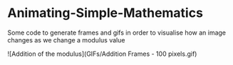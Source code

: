 # Animating-Simple-Mathematics
Some code to generate frames and gifs in order to visualise how an image changes as we change a modulus value

![Addition of the modulus](GIFs/Addition Frames - 100 pixels.gif)

